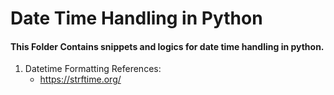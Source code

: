 # Date Time Handling in Python
#### This Folder Contains snippets and logics for date time handling in python.

1. Datetime Formatting References: 
   - https://strftime.org/
